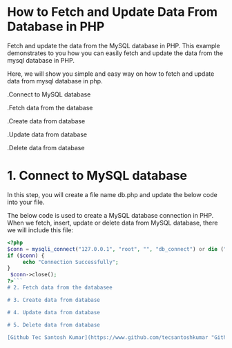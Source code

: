 # How to Fetch and Update Data From Database in PHP

Fetch and update the data from the MySQL database in PHP. This example demonstrates to you how you can easily fetch and update the data from the mysql database in PHP.

Here, we will show you simple and easy way on how to fetch and update data from mysql database in php.

.Connect to MySQL database

.Fetch data from the database

.Create data from database

.Update data from database

.Delete data from database

# 1. Connect to MySQL database

In this step, you will create a file name db.php and update the below code into your file.

The below code is used to create a MySQL database connection in PHP. When we fetch, insert, update or delete data from MySQL database, there we will include this file:
``` PHP
<?php
$conn = mysqli_connect("127.0.0.1", "root", "", "db_connect") or die ("Connection Failed" . $conn->connect_error);
if ($conn) {
     echo "Connection Successfully";
}
 $conn->close();
?>```
# 2. Fetch data from the databasee

# 3. Create data from database

# 4. Update data from database

# 5. Delete data from database

[Github Tec Santosh Kumar](https://www.github.com/tecsantoshkumar "Github Tec Santosh Kumar")
